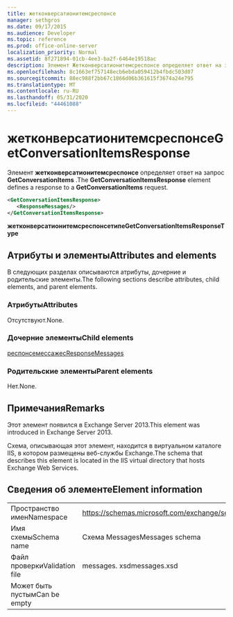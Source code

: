 ```yaml
---
title: жетконверсатионитемсреспонсе
manager: sethgros
ms.date: 09/17/2015
ms.audience: Developer
ms.topic: reference
ms.prod: office-online-server
localization_priority: Normal
ms.assetid: 8f271894-01cb-4ee3-ba2f-6464e19518ac
description: Элемент Жетконверсатионитемсреспонсе определяет ответ на запрос GetConversationItems.
ms.openlocfilehash: 8c1663ef757148ecb6ebda059412b4fbdc503d07
ms.sourcegitcommit: 88ec988f2bb67c1866d06b361615f3674a24e795
ms.translationtype: MT
ms.contentlocale: ru-RU
ms.lasthandoff: 05/31/2020
ms.locfileid: "44461088"
---
```

# <a name="getconversationitemsresponse"></a><span data-ttu-id="90f02-103">жетконверсатионитемсреспонсе</span><span class="sxs-lookup"><span data-stu-id="90f02-103">GetConversationItemsResponse</span></span>

<span data-ttu-id="90f02-104">Элемент **жетконверсатионитемсреспонсе** определяет ответ на запрос **GetConversationItems** .</span><span class="sxs-lookup"><span data-stu-id="90f02-104">The **GetConversationItemsResponse** element defines a response to a **GetConversationItems** request.</span></span> 
  
```XML
<GetConversationItemsResponse>
   <ResponseMessages/>
</GetConversationItemsResponse>
```

 <span data-ttu-id="90f02-105">**жетконверсатионитемсреспонсетипе**</span><span class="sxs-lookup"><span data-stu-id="90f02-105">**GetConversationItemsResponseType**</span></span>
## <a name="attributes-and-elements"></a><span data-ttu-id="90f02-106">Атрибуты и элементы</span><span class="sxs-lookup"><span data-stu-id="90f02-106">Attributes and elements</span></span>

<span data-ttu-id="90f02-107">В следующих разделах описываются атрибуты, дочерние и родительские элементы.</span><span class="sxs-lookup"><span data-stu-id="90f02-107">The following sections describe attributes, child elements, and parent elements.</span></span>
  
### <a name="attributes"></a><span data-ttu-id="90f02-108">Атрибуты</span><span class="sxs-lookup"><span data-stu-id="90f02-108">Attributes</span></span>

<span data-ttu-id="90f02-109">Отсутствуют.</span><span class="sxs-lookup"><span data-stu-id="90f02-109">None.</span></span>
  
### <a name="child-elements"></a><span data-ttu-id="90f02-110">Дочерние элементы</span><span class="sxs-lookup"><span data-stu-id="90f02-110">Child elements</span></span>

[<span data-ttu-id="90f02-111">респонсемессажес</span><span class="sxs-lookup"><span data-stu-id="90f02-111">ResponseMessages</span></span>](responsemessages.md)
  
### <a name="parent-elements"></a><span data-ttu-id="90f02-112">Родительские элементы</span><span class="sxs-lookup"><span data-stu-id="90f02-112">Parent elements</span></span>

<span data-ttu-id="90f02-113">Нет.</span><span class="sxs-lookup"><span data-stu-id="90f02-113">None.</span></span>
  
## <a name="remarks"></a><span data-ttu-id="90f02-114">Примечания</span><span class="sxs-lookup"><span data-stu-id="90f02-114">Remarks</span></span>

<span data-ttu-id="90f02-115">Этот элемент появился в Exchange Server 2013.</span><span class="sxs-lookup"><span data-stu-id="90f02-115">This element was introduced in Exchange Server 2013.</span></span>
  
<span data-ttu-id="90f02-116">Схема, описывающая этот элемент, находится в виртуальном каталоге IIS, в котором размещены веб-службы Exchange.</span><span class="sxs-lookup"><span data-stu-id="90f02-116">The schema that describes this element is located in the IIS virtual directory that hosts Exchange Web Services.</span></span>
  
## <a name="element-information"></a><span data-ttu-id="90f02-117">Сведения об элементе</span><span class="sxs-lookup"><span data-stu-id="90f02-117">Element information</span></span>

|||
|:-----|:-----|
|<span data-ttu-id="90f02-118">Пространство имен</span><span class="sxs-lookup"><span data-stu-id="90f02-118">Namespace</span></span>  <br/> |https://schemas.microsoft.com/exchange/services/2006/messages  <br/> |
|<span data-ttu-id="90f02-119">Имя схемы</span><span class="sxs-lookup"><span data-stu-id="90f02-119">Schema name</span></span>  <br/> |<span data-ttu-id="90f02-120">Схема Messages</span><span class="sxs-lookup"><span data-stu-id="90f02-120">Messages schema</span></span>  <br/> |
|<span data-ttu-id="90f02-121">Файл проверки</span><span class="sxs-lookup"><span data-stu-id="90f02-121">Validation file</span></span>  <br/> |<span data-ttu-id="90f02-122">messages. xsd</span><span class="sxs-lookup"><span data-stu-id="90f02-122">messages.xsd</span></span>  <br/> |
|<span data-ttu-id="90f02-123">Может быть пустым</span><span class="sxs-lookup"><span data-stu-id="90f02-123">Can be empty</span></span>  <br/> ||
   

